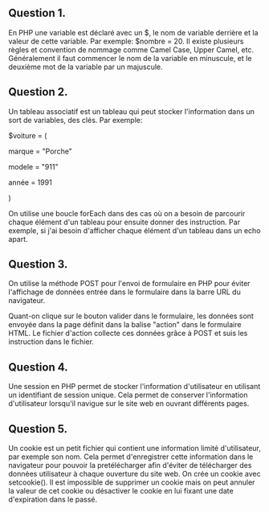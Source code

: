 ## Question 1. 

En PHP une variable est déclaré avec un $, le nom de variable derrière et la valeur de cette variable. Par exemple: $nombre = 20. Il existe plusieurs règles et convention de nommage comme Camel Case, Upper Camel, etc. Généralement il faut commencer le nom de la variable en minuscule, et le deuxième mot de la variable par un majuscule.

## Question 2.

Un tableau associatif est un tableau qui peut stocker l'information dans un sort de variables, des clés. Par exemple:

$voiture = (

marque = "Porche"

modele = "911"

année = 1991

)

On utilise une boucle forEach dans des cas où on a besoin de parcourir chaque élément d'un tableau pour ensuite donner des instruction. Par exemple, si j'ai besoin d'afficher chaque élément d'un tableau dans un echo apart.

## Question 3. 

On utilise la méthode POST pour l'envoi de formulaire en PHP pour éviter l'affichage de données entrée dans le formulaire dans la barre URL du navigateur. 

Quant-on clique sur le bouton valider dans le formulaire, les données sont envoyée dans la page définit dans la balise "action" dans le formulaire HTML. Le fichier d'action collecte ces données grâce à POST et suis les instruction dans le fichier.

## Question 4.  

Une session en PHP permet de stocker l'information d'utilisateur en utilisant un identifiant de session unique. Cela permet de conserver l'information d'utilisateur lorsqu'il navigue sur le site web en ouvrant différents pages.

## Question 5.

Un cookie est un petit fichier qui contient une information limité d'utilisateur, par exemple son nom. Cela permet d'enregistrer cette information dans le navigateur pour pouvoir la pretélécharger  afin d'éviter de télécharger des données utilisateur à chaque ouverture du site web. On crée un cookie avec setcookie(). Il est impossible de supprimer un cookie mais on peut annuler la valeur de cet cookie ou désactiver le cookie en lui fixant une date d'expiration dans le passé.

